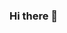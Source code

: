 ### Hi there 👋

<!--
**ahmedleo75/ahmedleo75** is a ✨ _special_ ✨ repository because its `README.md` (this file) appears on your GitHub profile.

Here are some ideas to get you started:

- 🔭 I’m currently working on cisco
- 🌱 I’m currently learning ccna
- 👯 I’m looking to collaborate on cisco
- 🤔 I’m looking for help with programing
- 💬 Ask me about Html
- 📫 How to reach me: social media
- 😄 Pronouns: fun
- ⚡ Fun fact: perfect
-->
